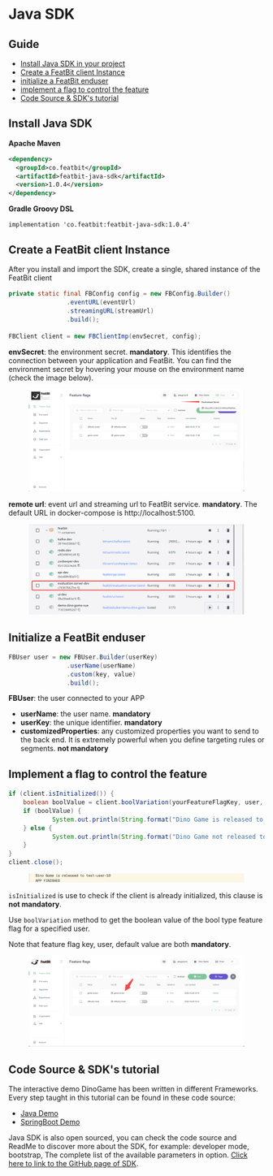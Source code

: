 # Java SDK

## Guide

* [Install Java SDK in your project](java-sdk.md#install-java-sdk)
* [Create a FeatBit client Instance](java-sdk.md#create-a-featbit-client-instance)
* [initialize a FeatBit enduser](java-sdk.md#initialize-a-fbuser)
* [implement a flag to control the feature](java-sdk.md#initialize-a-featbit-enduser)
* [Code Source & SDK's tutorial](java-sdk.md#code-source-and-sdks-tutorial)

## Install Java SDK

**Apache Maven**

```xml
<dependency>
  <groupId>co.featbit</groupId>
  <artifactId>featbit-java-sdk</artifactId>
  <version>1.0.4</version>
</dependency>
```

**Gradle Groovy DSL**

```
implementation 'co.featbit:featbit-java-sdk:1.0.4'

```

## Create a FeatBit client Instance

After you install and import the SDK, create a single, shared instance of the FeatBit client

```java
private static final FBConfig config = new FBConfig.Builder()
                .eventURL(eventUrl)
                .streamingURL(streamUrl)
                .build();
                
FBClient client = new FBClientImp(envSecret, config);
```

**envSecret**: the environment secret. **mandatory**. This identifies the connection between your application and FeatBit. You can find the environment secret by hovering your mouse on the environment name (check the image below).

<figure><img src="../../../.gitbook/assets/envsecret.png" alt=""><figcaption></figcaption></figure>

**remote url**: event url and streaming url to FeatBit service. **mandatory**. The default URL in docker-compose is http://localhost:5100.

<figure><img src="../../../.gitbook/assets/remote-url.png" alt=""><figcaption></figcaption></figure>

## Initialize a FeatBit enduser&#x20;

```java
FBUser user = new FBUser.Builder(userKey)
                .userName(userName)
                .custom(key, value)
                .build();
```



**FBUser**: the user connected to your APP

* **userName**: the user name. **mandatory**
* **userKey**: the unique identifier. **mandatory**
* **customizedProperties**: any customized properties you want to send to the back end. It is extremely powerful when you define targeting rules or segments. **not mandatory**

## Implement a flag to control the feature

```java
if (client.isInitialized()) {
    boolean boolValue = client.boolVariation(yourFeatureFlagKey, user, false));
    if (boolValue) {
            System.out.println(String.format("Dino Game is released to %s", u.getUserName()));
    } else {
            System.out.println(String.format("Dino Game not released to %s", u.getUserName()));
    }
}
client.close();
```

<figure><img src="../../../.gitbook/assets/result.png" alt=""><figcaption></figcaption></figure>

`isInitialized` is use to check if the client is already initialized, this clause is **not mandatory**.

Use `boolVariation` method to get the boolean value of the bool type feature flag for a specified user.

Note that feature flag key, user, default value are both **mandatory**.

<figure><img src="../../../.gitbook/assets/flag.png" alt=""><figcaption></figcaption></figure>

## Code Source & SDK's tutorial

The interactive demo DinoGame has been written in different Frameworks. Every step taught in this tutorial can be found in these code source:

* [Java Demo](https://github.com/featbit/featbit-samples/tree/main/samples/dino-game/demo-java)
* [SpringBoot Demo](https://github.com/featbit/featbit-samples/tree/main/samples/dino-game/demo-springboot)

Java SDK is also open sourced, you can check the code source and ReadMe to discover more about the SDK, for example: developer mode, bootstrap, The complete list of the available parameters in option. [Click here to link to the GitHub page of SDK](https://github.com/featbit/featbit-java-sdk).
